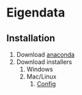 # Eigendata

## Installation

1. Download [anaconda](https://www.anaconda.com/products/individual)
2. Download installers
   1. Windows
   2. Mac/Linux
      1. [Config](files/default_environment.yaml ':ignore')

